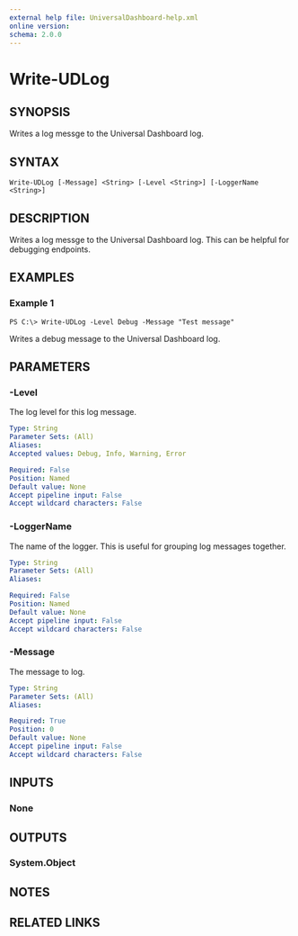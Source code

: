 ```yaml
---
external help file: UniversalDashboard-help.xml
online version: 
schema: 2.0.0
---
```


# Write-UDLog

## SYNOPSIS
Writes a log messge to the Universal Dashboard log.

## SYNTAX

```
Write-UDLog [-Message] <String> [-Level <String>] [-LoggerName <String>]
```

## DESCRIPTION
Writes a log messge to the Universal Dashboard log. This can be helpful for debugging endpoints. 

## EXAMPLES

### Example 1
```
PS C:\> Write-UDLog -Level Debug -Message "Test message" 
```

Writes a debug message to the Universal Dashboard log.

## PARAMETERS

### -Level
The log level for this log message.

```yaml
Type: String
Parameter Sets: (All)
Aliases: 
Accepted values: Debug, Info, Warning, Error

Required: False
Position: Named
Default value: None
Accept pipeline input: False
Accept wildcard characters: False
```

### -LoggerName
The name of the logger. This is useful for grouping log messages together.

```yaml
Type: String
Parameter Sets: (All)
Aliases: 

Required: False
Position: Named
Default value: None
Accept pipeline input: False
Accept wildcard characters: False
```

### -Message
The message to log.

```yaml
Type: String
Parameter Sets: (All)
Aliases: 

Required: True
Position: 0
Default value: None
Accept pipeline input: False
Accept wildcard characters: False
```

## INPUTS

### None


## OUTPUTS

### System.Object

## NOTES

## RELATED LINKS

